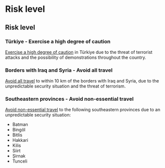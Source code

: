 # Risk level

## Risk level

### Türkiye - Exercise a high degree of caution

[Exercise a high degree of caution](#levels "Risk Levels") in Türkiye due to the threat of terrorist attacks and the possibility of demonstrations throughout the country.

### Borders with Iraq and Syria - Avoid all travel

[Avoid all travel](#levels "Risk Levels") to within 10 km of the borders with Iraq and Syria, due to the unpredictable security situation and the threat of terrorism.

### Southeastern provinces - Avoid non-essential travel

[Avoid non-essential travel](#levels "Risk Levels") to the following southeastern provinces due to an unpredictable security situation:

* Batman
* Bingöl
* Bitlis
* Hakkari
* Kilis
* Siirt
* Șirnak
* Tunceli